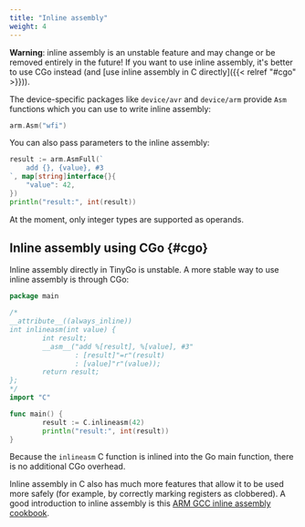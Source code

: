 ```yaml
---
title: "Inline assembly"
weight: 4
---
```


**Warning**: inline assembly is an unstable feature and may change or be removed entirely in the future! If you want to use inline assembly, it's better to use CGo instead (and [use inline assembly in C directly]({{< relref "#cgo" >}})).

The device-specific packages like `device/avr` and `device/arm` provide `Asm` functions which you can use to write inline assembly:

```go
arm.Asm("wfi")
```

You can also pass parameters to the inline assembly:

```go
result := arm.AsmFull(`
    add {}, {value}, #3
`, map[string]interface{}{
    "value": 42,
})
println("result:", int(result))
```

At the moment, only integer types are supported as operands.

## Inline assembly using CGo {#cgo}

Inline assembly directly in TinyGo is unstable. A more stable way to use inline assembly is through CGo:

```go
package main

/*
__attribute__((always_inline))
int inlineasm(int value) {
        int result;
        __asm__("add %[result], %[value], #3"
                : [result]"=r"(result)
                : [value]"r"(value));
        return result;
};
*/
import "C"

func main() {
        result := C.inlineasm(42)
        println("result:", int(result))
}
```

Because the `inlineasm` C function is inlined into the Go main function, there is no additional CGo overhead.

Inline assembly in C also has much more features that allow it to be used more safely (for example, by correctly marking registers as clobbered). A good introduction to inline assembly is this [ARM GCC inline assembly cookbook](http://www.ethernut.de/en/documents/arm-inline-asm.html).
